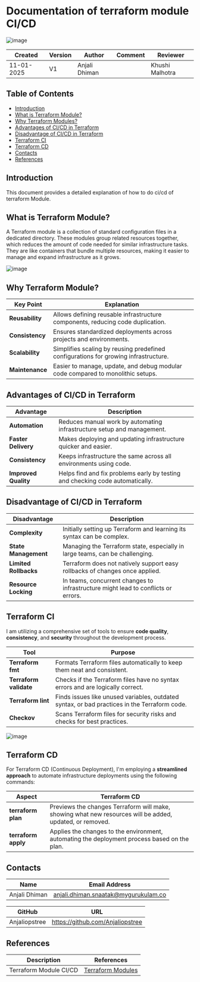 # Documentation of terraform module CI/CD

![image](https://github.com/user-attachments/assets/7a173da4-a3ff-4c16-a2ce-5cc090d08699)


| Created | Version | Author              | Comment         |  Reviewer     |
|-------------------|---------|---------------------|-----------------|-----------------|
| 11-01-2025        | V1      | Anjali Dhiman|   | Khushi Malhotra                 |

## Table of Contents
- [Introduction](#Introduction)
- [What is Terraform Module?](#what-is-terraform-module)
- [Why Terraform Modules?](#why-terraform-modules?)
- [Advantages of CI/CD in Terraform](#advantages-of-CI/CD-in-terraform)
- [Disadvantage of CI/CD in Terraform](#disadvantage-of-ci/cd-in-terraform)
- [Terraform CI](#terraform-ci)
- [Terraform CD](#terraform-cd)
- [Contacts](#contacts)
- [References](#references)

## Introduction
This document provides a detailed explanation of how to do ci/cd of terraform Module.

## What is Terraform Module?
A Terraform module is a collection of standard configuration files in a dedicated directory. These modules group related resources together, which reduces the amount of code needed for similar infrastructure tasks. They are like containers that bundle multiple resources, making it easier to manage and expand infrastructure as it grows.

![image](https://github.com/user-attachments/assets/161fbea5-fcaa-4011-b844-5078d14fbc63)


## Why Terraform Module?

| **Key Point**      | **Explanation**                                                             |
|---------------------|-----------------------------------------------------------------------------|
| **Reusability**     | Allows defining reusable infrastructure components, reducing code duplication. |
| **Consistency**     | Ensures standardized deployments across projects and environments.          |
| **Scalability**     | Simplifies scaling by reusing predefined configurations for growing infrastructure. |
| **Maintenance**     | Easier to manage, update, and debug modular code compared to monolithic setups. |

## Advantages of CI/CD in Terraform

| **Advantage**       | **Description**                                                             |
|---------------------|-----------------------------------------------------------------------------|
| **Automation**      | Reduces manual work by automating infrastructure setup and management.      |
| **Faster Delivery** | Makes deploying and updating infrastructure quicker and easier.             |
| **Consistency**     | Keeps infrastructure the same across all environments using code.           |
| **Improved Quality**| Helps find and fix problems early by testing and checking code automatically.|

## Disadvantage of CI/CD in Terraform

| **Disadvantage**     | **Description**                                                             |
|---------------------|-----------------------------------------------------------------------------|
| **Complexity**      | Initially setting up Terraform and learning its syntax can be complex.      |
| **State Management**| Managing the Terraform state, especially in large teams, can be challenging.|
| **Limited Rollbacks**| Terraform does not natively support easy rollbacks of changes once applied.|
| **Resource Locking**| In teams, concurrent changes to infrastructure might lead to conflicts or errors.|

## Terraform CI
I am utilizing a comprehensive set of tools to ensure **code quality**, **consistency**, and **security** throughout the development process.

| **Tool**          | **Purpose**                                                                                     |
|-------------------|-------------------------------------------------------------------------------------------------|
| **Terraform fmt** | Formats Terraform files automatically to keep them neat and consistent.                        |
| **Terraform validate** | Checks if the Terraform files have no syntax errors and are logically correct.             |
| **Terraform lint** | Finds issues like unused variables, outdated syntax, or bad practices in the Terraform code.   |
| **Checkov**       | Scans Terraform files for security risks and checks for best practices.                        |

![image](https://github.com/user-attachments/assets/025eb38d-49c8-439e-b7e9-2fa25903a10b)


## Terraform CD
For Terraform CD (Continuous Deployment), I'm employing a **streamlined approach** to automate infrastructure deployments using the following commands:

| **Aspect**        | **Terraform CD**                                                                                                                                        |
|-------------------|------------------------------------------------------------------------------------------------------------------------------------------------------|
| **terraform plan**| Previews the changes Terraform will make, showing what new resources will be added, updated, or removed.                                              |
| **terraform apply**| Applies the changes to the environment, automating the deployment process based on the plan.                                                         |


## Contacts

| Name| Email Address      |
|-----|--------------------------|
| Anjali Dhiman | anjali.dhiman.snaatak@mygurukulam.co |

| GitHub | URL |
|----------|---------|
|  Anjaliopstree  |  https://github.com/Anjaliopstree  |

## References
| Description                    | References  
| ------------------------------ | ------------------------------------------------- |
| Terraform Module CI/CD         | [Terraform Modules](https://www.reddit.com/r/Terraform/comments/17ldr9i/cicd_for_creating_terraform_modules/) |

